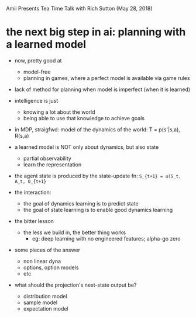 Amii Presents Tea Time Talk with Rich Sutton (May 28, 2018)

# the next big step in ai: planning with a learned model

* now, pretty good at
  * model-free
  * planning in games, where a perfect model is available via game rules
* lack of method for planning when model is imperfect (when it is learned)

* intelligence is just
  * knowing a lot about the world
  * being able to use that knowledge to achieve goals

* in MDP, straigfwd: model of the dynamics of the world: T = p(s'|s,a), R(s,a)
* a learned model is NOT only about dynamics, but also state
  * partial observability
  * learn the representation
* the agent state is produced by the state-update fn:
  `S_{t+1} = u(S_t, A_t, O_{t+1}`
* the interaction:
  * the goal of dynamics learning is to predict state
  * the goal of state learning is to enable good dynamics learning

* the bitter lesson
  * the less we build in, the better thing works
    * eg: deep learning with no engineered features; alpha-go zero

* some pieces of the answer
  * non linear dyna
  * options, option models
  * etc

* what should the projection's next-state output be?
  * distribution model
  * sample model
  * expectation model
